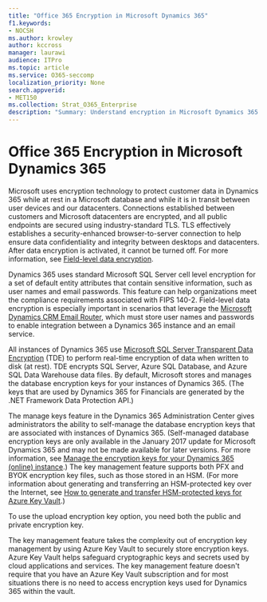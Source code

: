 ```yaml
---
title: "Office 365 Encryption in Microsoft Dynamics 365"
f1.keywords:
- NOCSH
ms.author: krowley
author: kccross
manager: laurawi
audience: ITPro
ms.topic: article
ms.service: O365-seccomp
localization_priority: None
search.appverid:
- MET150
ms.collection: Strat_O365_Enterprise
description: "Summary: Understand encryption in Microsoft Dynamics 365."
---
```


# Office 365 Encryption in Microsoft Dynamics 365

Microsoft uses encryption technology to protect customer data in Dynamics 365 while at rest in a Microsoft database and while it is in transit between user devices and our datacenters. Connections established between customers and Microsoft datacenters are encrypted, and all public endpoints are secured using industry-standard TLS. TLS effectively establishes a security-enhanced browser-to-server connection to help ensure data confidentiality and integrity between desktops and datacenters. After data encryption is activated, it cannot be turned off. For more information, see [Field-level data encryption](https://msdn.microsoft.com/library/dn481562.aspx).

Dynamics 365 uses standard Microsoft SQL Server cell level encryption for a set of default entity attributes that contain sensitive information, such as user names and email passwords. This feature can help organizations meet the compliance requirements associated with FIPS 140-2. Field-level data encryption is especially important in scenarios that leverage the [Microsoft Dynamics CRM Email Router](https://technet.microsoft.com/library/hh699800.aspx), which must store user names and passwords to enable integration between a Dynamics 365 instance and an email service. 

All instances of Dynamics 365 use [Microsoft SQL Server Transparent Data Encryption](https://docs.microsoft.com/sql/relational-databases/security/encryption/transparent-data-encryption?view=sql-server-2017) (TDE) to perform real-time encryption of data when written to disk (at rest). TDE encrypts SQL Server, Azure SQL Database, and Azure SQL Data Warehouse data files. By default, Microsoft stores and manages the database encryption keys for your instances of Dynamics 365. (The keys that are used by Dynamics 365 for Financials are generated by the .NET Framework Data Protection API.) 

The manage keys feature in the Dynamics 365 Administration Center gives administrators the ability to self-manage the database encryption keys that are associated with instances of Dynamics 365. (Self-managed database encryption keys are only available in the January 2017 update for Microsoft Dynamics 365 and may not be made available for later versions. For more information, see [Manage the encryption keys for your Dynamics 365 (online) instance](https://docs.microsoft.com/dynamics365/customer-engagement/admin/manage-encryption-keys-instance).) The key management feature supports both PFX and BYOK encryption key files, such as those stored in an HSM. (For more information about generating and transferring an HSM-protected key over the Internet, see [How to generate and transfer HSM-protected keys for Azure Key Vault](https://docs.microsoft.com/azure/key-vault/key-vault-hsm-protected-keys).) 

To use the upload encryption key option, you need both the public and private encryption key.

The key management feature takes the complexity out of encryption key management by using Azure Key Vault to securely store encryption keys. Azure Key Vault helps safeguard cryptographic keys and secrets used by cloud applications and services. The key management feature doesn't require that you have an Azure Key Vault subscription and for most situations there is no need to access encryption keys used for Dynamics 365 within the vault.
